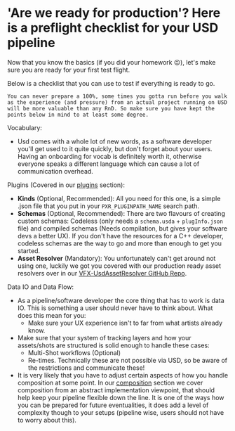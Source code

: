 # 'Are we ready for production'? Here is a preflight checklist for your USD pipeline
Now that you know the basics (if you did your homework 😉), let's make sure you are ready for your first test flight.

Below is a checklist that you can use to test if everything is ready to go.

~~~admonish warning title=""
You can never prepare a 100%, some times you gotta run before you walk as the experience (and pressure) from an actual project running on USD will be more valuable than any RnD. So make sure you have kept the points below in mind to at least some degree.
~~~

Vocabulary:
- Usd comes with a whole lot of new words, as a software developer you'll get used to it quite quickly, but don't forget about your users. Having an onboarding for vocab is definitely worth it, otherwise everyone speaks a different language which can cause a lot of communication overhead. 

Plugins (Covered in our [plugins](../core/plugins/overview.md) section):
- **Kinds** (Optional, Recommended): All you need for this one, is a simple .json file that you put in your `PXR_PLUGINPATH_NAME` search path. 
- **Schemas** (Optional, Recommended): There are two flavours of creating custom schemas: Codeless (only needs a `schema.usda` + `plugInfo.json` file) and compiled schemas (Needs compilation, but gives your software devs a better UX). If you don't have the resources for a C++ developer, codeless schemas are the way to go and more than enough to get you started.
- **Asset Resolver** (Mandatory): You unfortunately can't get around not using one, luckily we got you covered with our production ready asset resolvers over in our [VFX-UsdAssetResolver GitHub Repo](https://github.com/LucaScheller/VFX-UsdAssetResolver).

Data IO and Data Flow:
- As a pipeline/software developer the core thing that has to work is data IO. This is something a user should never have to think about. What does this mean for you:
    - Make sure your UX experience isn't to far from what artists already know.
- Make sure that your system of tracking layers and how your assets/shots are structured is solid enough to handle these cases:
    - Multi-Shot workflows (Optional)
    - Re-times. Technically these are not possible via USD, so be aware of the restrictions and communicate these!
- It is very likely that you have to adjust certain aspects of how you handle composition at some point. In our [composition](../core/composition/overview.md) section we cover composition from an abstract implementation viewpoint, that should help keep your pipeline flexible down the line. It is one of the ways how you can be prepared for future eventualities, it does add a level of complexity though to your setups (pipeline wise, users should not have to worry about this).

